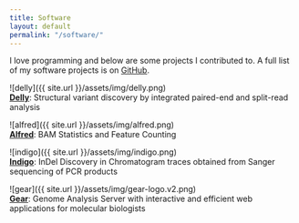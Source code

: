 ```yaml
---
title: Software
layout: default
permalink: "/software/"
---
```


I love programming and below are some projects I contributed to. A full list of my software projects is on [GitHub][ma].


![delly]({{ site.url }}/assets/img/delly.png)  
**[Delly][de]**: Structural variant discovery by integrated paired-end and split-read analysis  



![alfred]({{ site.url }}/assets/img/alfred.png)  
**[Alfred][al]**: BAM Statistics and Feature Counting  



![indigo]({{ site.url }}/assets/img/indigo.png)  
**[Indigo][in]**: InDel Discovery in Chromatogram traces obtained from Sanger sequencing of PCR products  



![gear]({{ site.url }}/assets/img/gear-logo.v2.png)  
**[Gear][ge]**: Genome Analysis Server with interactive and efficient web applications for molecular biologists




[de]: https://github.com/dellytools/delly "Delly GitHub Repository"
[al]: https://github.com/tobiasrausch/alfred "Alfred GitHub Repository"
[ma]: https://github.com/tobiasrausch/ "My GitHub Page"
[in]: http://gear.embl.de/indigo "InDel Discovery in Sanger Traces"
[ge]: http://gear.embl.de/ "GEAR: Genome Analysis Server"
